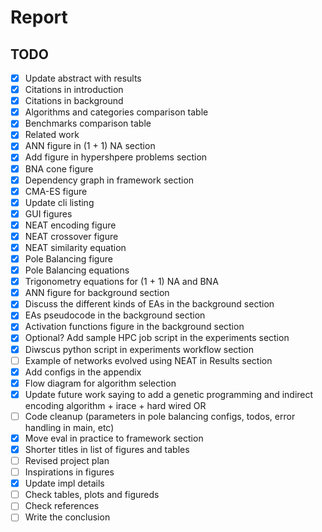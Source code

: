 # Report

## TODO

* [X] Update abstract with results
* [X] Citations in introduction
* [X] Citations in background
* [X] Algorithms and categories comparison table
* [X] Benchmarks comparison table
* [X] Related work
* [X] ANN figure in (1 + 1) NA section
* [X] Add figure in hypershpere problems section
* [X] BNA cone figure
* [X] Dependency graph in framework section
* [X] CMA-ES figure
* [X] Update cli listing
* [X] GUI figures
* [X] NEAT encoding figure
* [X] NEAT crossover figure
* [X] NEAT similarity equation
* [X] Pole Balancing figure
* [X] Pole Balancing equations
* [X] Trigonometry equations for (1 + 1) NA and BNA
* [X] ANN figure for background section
* [X] Discuss the different kinds of EAs in the background section
* [X] EAs pseudocode in the background section
* [X] Activation functions figure in the background section
* [X] Optional? Add sample HPC job script in the experiments section
* [X] Diwscus python script in experiments workflow section
* [ ] Example of networks evolved using NEAT in Results section
* [X] Add configs in the appendix
* [X] Flow diagram for algorithm selection
* [X] Update future work saying to add a genetic programming and indirect encoding algorithm + irace + hard wired OR
* [ ] Code cleanup (parameters in pole balancing configs, todos, error handling in main, etc)
* [X] Move eval in practice to framework section
* [X] Shorter titles in list of figures and tables
* [ ] Revised project plan
* [ ] Inspirations in figures
* [X] Update impl details
* [ ] Check tables, plots and figureds
* [ ] Check references
* [ ] Write the conclusion
